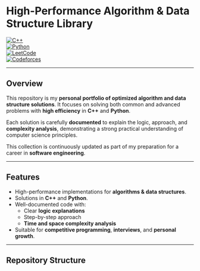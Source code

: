 # High-Performance Algorithm & Data Structure Library

[![C++](https://img.shields.io/badge/Language-C++-00599C?logo=c%2B%2B)](https://isocpp.org/)  
[![Python](https://img.shields.io/badge/Language-Python-3776AB?logo=python)](https://www.python.org/)  
[![LeetCode](https://img.shields.io/badge/LeetCode-Problem%20Solving-F79F1F?logo=leetcode)](https://leetcode.com/)  
[![Codeforces](https://img.shields.io/badge/Codeforces-Competitive%20Programming-1F8ACB?logo=codeforces)](https://codeforces.com/)  

---

## Overview

This repository is my **personal portfolio of optimized algorithm and data structure solutions**. It focuses on solving both common and advanced problems with **high efficiency** in **C++** and **Python**.  

Each solution is carefully **documented** to explain the logic, approach, and **complexity analysis**, demonstrating a strong practical understanding of computer science principles.  

This collection is continuously updated as part of my preparation for a career in **software engineering**.

---

## Features

- High-performance implementations for **algorithms & data structures**.
- Solutions in **C++** and **Python**.
- Well-documented code with:
  - Clear **logic explanations**
  - Step-by-step approach
  - **Time and space complexity analysis**
- Suitable for **competitive programming**, **interviews**, and **personal growth**.

---

## Repository Structure

